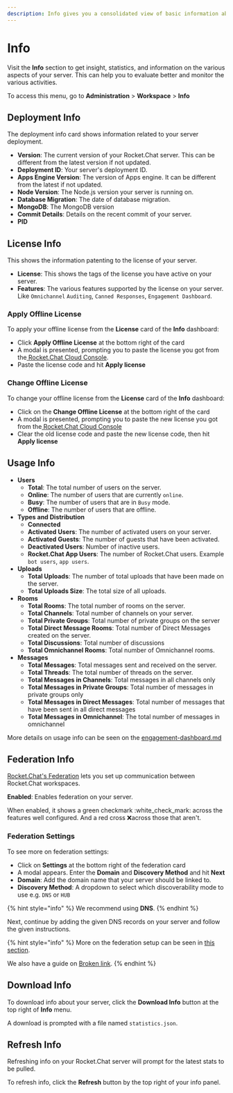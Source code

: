 ```yaml
---
description: Info gives you a consolidated view of basic information about your workspace.
---
```


# Info

Visit the **Info** section to get insight, statistics, and information on the various aspects of your server. This can help you to evaluate better and monitor the various activities.

To access this menu, go to **Administration** > **Workspace** > **Info**

## Deployment Info

The deployment info card shows information related to your server deployment.

* **Version**: The current version of your Rocket.Chat server. This can be different from the latest version if not updated.
* **Deployment ID**: Your server's deployment ID.
* **Apps Engine Version**: The version of Apps engine. It can be different from the latest if not updated.
* **Node Version**: The Node.js version your server is running on.
* **Database Migration**: The date of database migration.
* **MongoDB**: The MongoDB version
* **Commit Details**: Details on the recent commit of your server.
* **PID**

## License Info

This shows the information patenting to the license of your server.

* **License**: This shows the tags of the license you have active on your server.
* **Features**: The various features supported by the license on your server. Like `Omnichannel` `Auditing`, `Canned Responses`, `Engagement Dashboard`.

### Apply Offline License

To apply your offline license from the **License** card of the **Info** dashboard:

* Click **Apply Offline License** at the bottom right of the card
* A modal is presented, prompting you to paste the license you got from the[ Rocket.Chat Cloud Console](https://cloud.rocket.chat/home).
* Paste the license code and hit **Apply license**

### Change Offline License

To change your offline license from the **License** card of the **Info** dashboard:

* Click on the **Change Offline License** at the bottom right of the card
* A modal is presented, prompting you to paste the new license you got from the[ Rocket.Chat Cloud Console](https://cloud.rocket.chat/home)
* Clear the old license code and paste the new license code, then hit **Apply license**

## Usage Info

* **Users**
  * **Total**: The total number of users on the server.
  * **Online**: The number of users that are currently `online`.
  * **Busy**: The number of users that are in `Busy` mode.
  * **Offline**: The number of users that are offline.
* **Types and Distribution**
  * **Connected**
  * **Activated Users**: The number of activated users on your server.
  * **Activated Guests**: The number of guests that have been activated.
  * **Deactivated Users**: Number of inactive users.
  * **Rocket.Chat App Users**: The number of Rocket.Chat users. Example `bot users`, `app users`.
* **Uploads**
  * **Total Uploads**: The number of total uploads that have been made on the server.
  * **Total Uploads Size**: The total size of all uploads.
* **Rooms**
  * **Total Rooms**: The total number of rooms on the server.
  * **Total Channels**: Total number of channels on your server.
  * **Total Private Groups**: Total number of private groups on the server
  * **Total Direct Message Rooms**: Total number of Direct Messages created on the server.
  * **Total Discussions**: Total number of discussions
  * **Total Omnichannel Rooms**: Total number of Omnichannel rooms.
* **Messages**
  * **Total Messages**: Total messages sent and received on the server.
  * **Total Threads**: The total number of threads on the server.
  * **Total Messages in Channels**: Total messages in all channels only
  * **Total Messages in Private Groups**: Total number of messages in private groups only
  * **Total Messages in Direct Messages**: Total number of messages that have been sent in all direct messages
  * **Total Messages in Omnichannel**: The total number of messages in omnichannel

More details on usage info can be seen on the [engagement-dashboard.md](engagement-dashboard.md "mention")

## Federation Info

[Rocket.Chat's Federation](settings/federation/#introduction) lets you set up communication between Rocket.Chat workspaces.

**Enabled**: Enables federation on your server.

When enabled, it shows a green checkmark :white\_check\_mark: across the features well configured. And a red cross :x:across those that aren't.

### Federation Settings

To see more on federation settings:

* Click on **Settings** at the bottom right of the federation card
* A modal appears. Enter the **Domain** and **Discovery Method** and hit **Next**
* **Domain**: Add the domain name that your server should be linked to.
* **Discovery Method**: A dropdown to select which discoverability mode to use e.g. `DNS` or `HUB`

{% hint style="info" %}
We recommend using **DNS**.
{% endhint %}

Next, continue by adding the given DNS records on your server and follow the given instructions.

{% hint style="info" %}
More on the federation setup can be seen in [this section](settings/federation/).

We also have a guide on [Broken link](broken-reference "mention").
{% endhint %}



## Download Info

To download info about your server, click the **Download Info** button at the top right of **Info** menu.

A download is prompted with a file named `statistics.json`.

## Refresh Info

Refreshing info on your Rocket.Chat server will prompt for the latest stats to be pulled.

To refresh info, click the **Refresh** button by the top right of your info panel.
